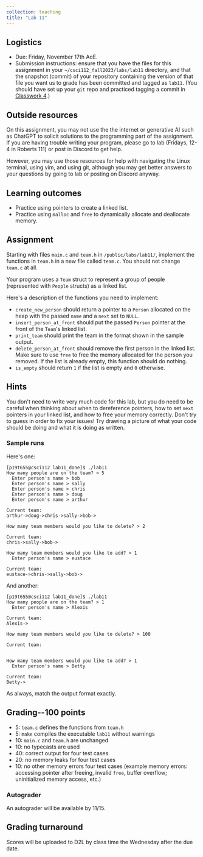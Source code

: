 ```yaml
---
collection: teaching
title: "Lab 11"
---
```


## Logistics
* Due: Friday, November 17th AoE.
* Submission instructions: ensure that you have the files for this assignment in your `~/csci112_fall2023/labs/lab11`
	directory, and that the snapshot (commit) of your repository containing the version of that file you want us to grade has been committed and
	tagged as `lab11`. (You should have set up your `git` repo and practiced tagging a commit in [Classwork 4](https://lgw2.github.io/teaching/csci112-fall-2023/classwork/classwork4/).)

## Outside resources

On this assignment, you may not use the the internet or generative AI such as
ChatGPT to solicit solutions to the programming part of the assignment. If you
are having trouble writing your program, please go to lab (Fridays, 12-4 in
Roberts 111) or post in Discord to
get help.

However, you may use those resources for help with navigating the Linux
terminal, using vim, and using git, although you may get better answers to your
questions by going to lab or posting on Discord anyway.

## Learning outcomes
* Practice using pointers to create a linked list.
* Practice using `malloc` and `free` to dynamically allocate and deallocate
	memory.

## Assignment

Starting with files `main.c` and `team.h` in `/public/labs/lab11/`, implement
the functions in `team.h` in a new file called `team.c`. You should not change
`team.c` at all.

Your program uses a `Team` struct to represent a group of
people (represented with `People` structs) as a linked list.

Here's a description of the functions you need to implement:
* `create_new_person` should return a pointer to a `Person` allocated on the
	heap with the passed `name` and a `next` set to `NULL`.
* `insert_person_at_front` should put the passed `Person` pointer at the front
	of the `Team`'s linked list.
* `print_team` should print the team in the format shown in the sample output.
* `delete_person_at_front` should remove the first person in the linked list.
	Make sure to use `free` to free the memory allocated for the person you
	removed. If the list is already empty, this function should do nothing.
* `is_empty` should return `1` if the list is empty and `0` otherwise.

## Hints

You don't need to write very much code for this lab, but you do need to be
careful when thinking about when to dereference pointers, how to set `next`
pointers in your linked list, and how to free your memory correctly. Don't try
to guess in order to fix your issues! Try drawing a picture of what your code
should be doing and what it is doing as written.

### Sample runs

Here's one:

```
[p19t655@csci112 lab11_done]$ ./lab11
How many people are on the team? > 5
  Enter person's name > bob
  Enter person's name > sally
  Enter person's name > chris
  Enter person's name > doug
  Enter person's name > arthur

Current team:
arthur->doug->chris->sally->bob->

How many team members would you like to delete? > 2

Current team:
chris->sally->bob->

How many team members would you like to add? > 1
  Enter person's name > eustace

Current team:
eustace->chris->sally->bob->

```

And another:

```
[p19t655@csci112 lab11_done]$ ./lab11
How many people are on the team? > 1
  Enter person's name > Alexis

Current team:
Alexis->

How many team members would you like to delete? > 100

Current team:


How many team members would you like to add? > 1
  Enter person's name > Betty

Current team:
Betty->

```

As always, match the output format exactly.

## Grading--100 points

* 5: `team.c` defines the functions from `team.h`
* 5: `make` compiles the executable `lab11` without warnings
* 10: `main.c` and `team.h` are unchanged
* 10: no typecasts are used
* 40: correct output for four test cases
* 20: no memory leaks for four test cases
* 10: no other memory errors four test cases (example memory errors: accessing
	pointer after freeing, invalid `free`, buffer overflow; uninitialized
	memory access, etc.)

### Autograder

An autograder will be available by 11/15.

## Grading turnaround
Scores will be uploaded to D2L by class time the Wednesday after the due date.

